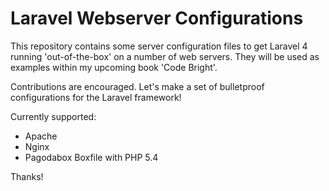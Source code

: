 # Laravel Webserver Configurations

This repository contains some server configuration files to get Laravel 4 running 'out-of-the-box' on a number of web servers. They will be used as examples within my upcoming book 'Code Bright'.

Contributions are encouraged. Let's make a set of bulletproof configurations for the Laravel framework!

Currently supported:

- Apache
- Nginx
- Pagodabox Boxfile with PHP 5.4

Thanks!
